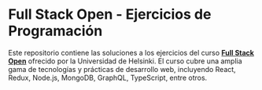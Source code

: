 # Full Stack Open - Ejercicios de Programación

Este repositorio contiene las soluciones a los ejercicios del curso [**Full Stack Open**]([https://fullstackopen.com/](https://fullstackopen.com/es/)) ofrecido por la Universidad de Helsinki. El curso cubre una amplia gama de tecnologías y prácticas de desarrollo web, incluyendo React, Redux, Node.js, MongoDB, GraphQL, TypeScript, entre otros.
